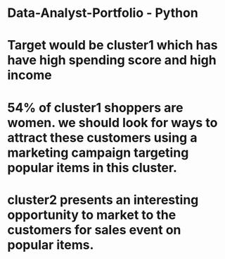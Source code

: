 # Data-Analyst-Portfolio - Python
# Target would be cluster1 which has have high spending score and high income
# 54% of cluster1 shoppers are women. we should look for ways to attract these customers using a marketing campaign targeting popular items in this cluster.
# cluster2 presents an interesting opportunity to market to the customers for sales event on popular items.
